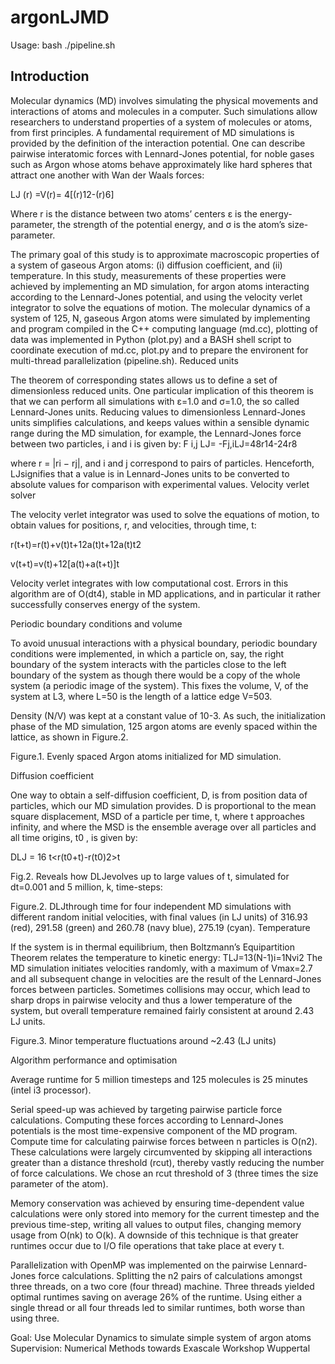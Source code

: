 # argonLJMD

Usage: bash ./pipeline.sh
	 	 	 	
## Introduction

Molecular dynamics (MD) involves simulating the physical movements and interactions of atoms and molecules in a computer. Such simulations allow researchers to understand properties of a system of molecules or atoms, from first principles. A fundamental requirement of MD simulations is provided by the definition of the interaction potential. One can describe pairwise interatomic forces with Lennard-Jones potential, for noble gases such as Argon whose atoms behave approximately like hard spheres that attract one another with Wan der Waals forces:
	
LJ (r) =V(r)= 4[(r)12-(r)6]

Where r is the distance between two atoms’ centers ε is the energy-parameter, the strength of the potential energy, and σ is the atom’s size-parameter. 

The primary goal of this study is to approximate macroscopic properties of a system of gaseous Argon atoms: (i) diffusion coefficient, and (ii) temperature. In this study, measurements of these properties were achieved by implementing an MD simulation, for argon atoms interacting according to the Lennard-Jones potential, and using the velocity verlet integrator to solve the equations of motion. The molecular dynamics of a system of 125, N, gaseous Argon atoms were simulated by implementing and program compiled in the C++ computing language (md.cc), plotting of data was implemented in Python (plot.py) and a BASH shell script to coordinate execution of md.cc, plot.py and to prepare the environent for multi-thread parallelization (pipeline.sh). 
Reduced units

The theorem of corresponding states allows us to define a set of dimensionless reduced units. One particular implication of this theorem is that we can perform all simulations with ε=1.0 and σ=1.0, the so called Lennard-Jones units. Reducing values to dimensionless Lennard-Jones units simplifies calculations, and keeps values within a sensible dynamic range during the MD simulation, for example, the Lennard-Jones force between two particles, i and i is given by:
F i,j LJ= -Fj,iLJ=48r14-24r8

where r = |ri − rj|, and i and j correspond to pairs of particles. Henceforth, LJsignifies that a value is in Lennard-Jones units to be converted to absolute values for comparison with experimental values. 
Velocity verlet solver

The velocity verlet integrator was used to solve the equations of motion, to obtain values for positions, r, and velocities, through time, t:

r(t+t)=r(t)+v(t)t+12a(t)t+12a(t)t2

v(t+t)=v(t)+12[a(t)+a(t+t)]t

Velocity verlet integrates with low computational cost. Errors in this algorithm are of O(dt4), stable in MD applications, and in particular it rather successfully conserves energy of the system. 

Periodic boundary conditions and volume

To avoid unusual interactions with a physical boundary, periodic boundary conditions were implemented, in which a particle on, say, the right boundary of the system interacts with the particles close to the left boundary of the system as though there would be a copy of the whole system (a periodic image of the system). This fixes the volume, V, of the system at L3, where L=50 is the length of a lattice edge V=503. 

Density (N/V) was kept at a constant value of 10-3. As such, the initialization phase of the MD simulation, 125 argon atoms are evenly spaced within the lattice, as shown in Figure.2. 

Figure.1. Evenly spaced Argon atoms initialized for MD simulation.

Diffusion coefficient

One way to obtain a self-diffusion coefficient, D, is from position data of particles, which our MD simulation provides. D is proportional to the mean square displacement, MSD of a particle per time, t, where t approaches infinity, and where the MSD is the ensemble average over all particles and all time origins, t0 , is given by:

DLJ = 16 t<r(t0+t)-r(t0)2>t

Fig.2. Reveals how DLJevolves up to large values of t, simulated for dt=0.001 and 5 million, k, time-steps:

Figure.2. DLJthrough time for four independent MD simulations with different random initial velocities, with final values (in LJ units) of 316.93 (red), 291.58 (green) and 260.78 (navy blue), 275.19 (cyan).
Temperature

If the system is in thermal equilibrium, then Boltzmann’s Equipartition Theorem relates the temperature to kinetic energy:
TLJ=13(N-1)i=1Nvi2 
The MD simulation initiates velocities randomly, with a maximum of Vmax=2.7 and all subsequent change in velocities are the result of the Lennard-Jones forces between particles. Sometimes collisions may occur, which lead to sharp drops in pairwise velocity and thus a lower temperature of the system, but overall temperature remained fairly consistent at around 2.43 LJ units.

Figure.3. Minor temperature fluctuations around ~2.43 (LJ units)

Algorithm performance and optimisation

Average runtime for 5 million timesteps and 125 molecules is 25 minutes (intel i3 processor).

Serial speed-up was achieved by targeting pairwise particle force calculations. Computing these forces according to Lennard-Jones potentials is the most time-expensive component of the MD program. Compute time for calculating pairwise forces between n particles is O(n2). These calculations were largely circumvented by skipping all interactions greater than a distance threshold (rcut), thereby vastly reducing the number of force calculations. We chose an rcut threshold of 3 (three times the size parameter of the atom).

Memory conservation was achieved by ensuring time-dependent value calculations were only stored into memory for the current timestep and the previous time-step, writing all values to output files, changing memory usage from O(nk) to O(k). A downside of this technique is that greater runtimes occur due to I/O file operations that take place at every t.

Parallelization with OpenMP was implemented on the pairwise Lennard-Jones force calculations. Splitting the n2 pairs of calculations amongst three threads, on a two core (four thread) machine. Three threads yielded optimal runtimes saving on average 26% of the runtime. Using either a single thread or all four threads led to similar runtimes, both worse than using three.  

Goal: Use Molecular Dynamics to simulate simple system of argon atoms 
Supervision: Numerical Methods towards Exascale Workshop Wuppertal

